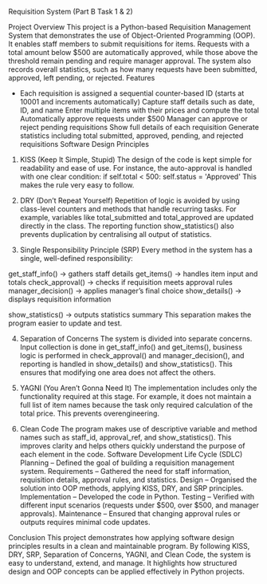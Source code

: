 Requisition System (Part B Task 1 & 2)

Project Overview
This project is a Python-based Requisition Management System that demonstrates the use of Object-Oriented Programming (OOP). It enables staff members to submit requisitions for items. Requests with a total amount below $500 are automatically approved, while those above the threshold remain pending and require manager approval. The system also records overall statistics, such as how many requests have been submitted, approved, left pending, or rejected.
Features
- Each requisition is assigned a sequential counter-based ID (starts at 10001 and increments automatically)
Capture staff details such as date, ID, and name
Enter multiple items with their prices and compute the total
Automatically approve requests under $500
Manager can approve or reject pending requisitions
Show full details of each requisition
Generate statistics including total submitted, approved, pending, and rejected requisitions
Software Design Principles

1. KISS (Keep It Simple, Stupid)
The design of the code is kept simple for readability and ease of use. For instance, the auto-approval is handled with one clear condition:
if self.total < 500:
    self.status = 'Approved'
This makes the rule very easy to follow.

3. DRY (Don’t Repeat Yourself)
Repetition of logic is avoided by using class-level counters and methods that handle recurring tasks. For example, variables like total_submitted and total_approved are updated directly in the class. The reporting function show_statistics() also prevents duplication by centralising all output of statistics.

5. Single Responsibility Principle (SRP)
Every method in the system has a single, well-defined responsibility:

get_staff_info() → gathers staff details
get_items() → handles item input and totals
check_approval() → checks if requisition meets approval rules
manager_decision() → applies manager’s final choice
show_details() → displays requisition information

show_statistics() → outputs statistics summary
This separation makes the program easier to update and test.

4. Separation of Concerns
The system is divided into separate concerns. Input collection is done in get_staff_info() and get_items(), business logic is performed in check_approval() and manager_decision(), and reporting is handled in show_details() and show_statistics(). This ensures that modifying one area does not affect the others.

5. YAGNI (You Aren’t Gonna Need It)
The implementation includes only the functionality required at this stage. For example, it does not maintain a full list of item names because the task only required calculation of the total price. This prevents overengineering.

6. Clean Code
The program makes use of descriptive variable and method names such as staff_id, approval_ref, and show_statistics(). This improves clarity and helps others quickly understand the purpose of each element in the code.
Software Development Life Cycle (SDLC)
Planning – Defined the goal of building a requisition management system.
Requirements – Gathered the need for staff information, requisition details, approval rules, and statistics.
Design – Organised the solution into OOP methods, applying KISS, DRY, and SRP principles.
Implementation – Developed the code in Python.
Testing – Verified with different input scenarios (requests under $500, over $500, and manager approvals).
Maintenance – Ensured that changing approval rules or outputs requires minimal code updates.

Conclusion
This project demonstrates how applying software design principles results in a clean and maintainable program. By following KISS, DRY, SRP, Separation of Concerns, YAGNI, and Clean Code, the system is easy to understand, extend, and manage. It highlights how structured design and OOP concepts can be applied effectively in Python projects.
